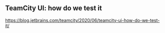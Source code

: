 
## TeamCity UI: how do we test it
https://blog.jetbrains.com/teamcity/2020/06/teamcity-ui-how-do-we-test-it/
